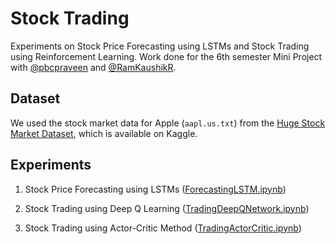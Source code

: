# Stock Trading

Experiments on Stock Price Forecasting using LSTMs and Stock Trading using Reinforcement Learning. Work done for the 6th semester Mini Project with [@pbcpraveen](https://github.com/pbcpraveen) and [@RamKaushikR](https://github.com/RamKaushikR).

## Dataset
We used the stock market data for Apple (`aapl.us.txt`) from the [Huge Stock Market Dataset](https://www.kaggle.com/borismarjanovic/price-volume-data-for-all-us-stocks-etfs?), which is available on Kaggle.

## Experiments

1. Stock Price Forecasting using LSTMs ([ForecastingLSTM.ipynb](ForecastingLSTM.ipynb))

2. Stock Trading using Deep Q Learning ([TradingDeepQNetwork.ipynb](TradingDeepQNetwork.ipynb))

3. Stock Trading using Actor-Critic Method ([TradingActorCritic.ipynb](TradingActorCritic.ipynb))
